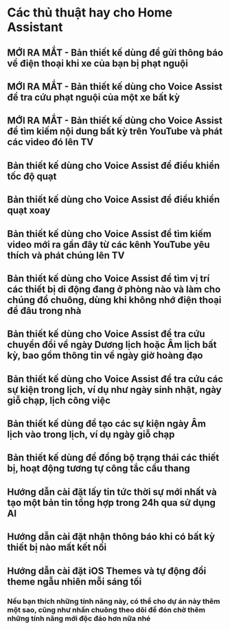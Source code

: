 # Các thủ thuật hay cho Home Assistant

## MỚI RA MẮT - Bản thiết kế dùng để gửi thông báo về điện thoại khi xe của bạn bị phạt nguội

## MỚI RA MẮT - Bản thiết kế dùng cho Voice Assist để tra cứu phạt nguội của một xe bất kỳ

## MỚI RA MẮT - Bản thiết kế dùng cho Voice Assist để tìm kiếm nội dung bất kỳ trên YouTube và phát các video đó lên TV

## Bản thiết kế dùng cho Voice Assist để điều khiển tốc độ quạt

## Bản thiết kế dùng cho Voice Assist để điều khiển quạt xoay

## Bản thiết kế dùng cho Voice Assist để tìm kiếm video mới ra gần đây từ các kênh YouTube yêu thích và phát chúng lên TV

## Bản thiết kế dùng cho Voice Assist để tìm vị trí các thiết bị di động đang ở phòng nào và làm cho chúng đổ chuông, dùng khi không nhớ điện thoại để đâu trong nhà

## Bản thiết kế dùng cho Voice Assist để tra cứu chuyển đổi về ngày Dương lịch hoặc Âm lịch bất kỳ, bao gồm thông tin về ngày giờ hoàng đạo

## Bản thiết kế dùng cho Voice Assist để tra cứu các sự kiện trong lịch, ví dụ như ngày sinh nhật, ngày giỗ chạp, lịch công việc

## Bản thiết kế dùng để tạo các sự kiện ngày Âm lịch vào trong lịch, ví dụ ngày giỗ chạp

## Bản thiết kế dùng để đồng bộ trạng thái các thiết bị, hoạt động tương tự công tắc cầu thang

## Hướng dẫn cài đặt lấy tin tức thời sự mới nhất và tạo một bản tin tổng hợp trong 24h qua sử dụng AI

## Hướng dẫn cài đặt nhận thông báo khi có bất kỳ thiết bị nào mất kết nối

## Hướng dẫn cài đặt iOS Themes và tự động đổi theme ngẫu nhiên mỗi sáng tối

### **Nếu bạn thích những tính năng này, có thể cho dự án này thêm một sao, cũng như nhấn chuông theo dõi để đón chờ thêm những tính năng mới độc đáo hơn nữa nhé**
